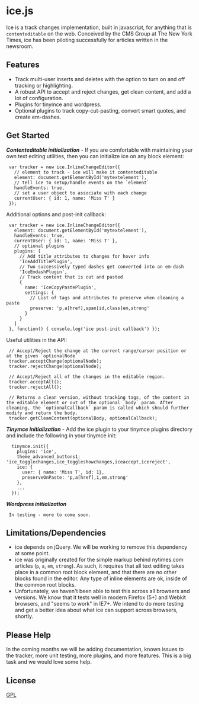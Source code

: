 # ice.js

Ice is a track changes implementation, built in javascript, for anything that is `contenteditable` on the web. Conceived by the CMS Group at The New York Times, ice has been piloting successfully for articles written in the newsroom.

## Features

- Track multi-user inserts and deletes with the option to turn on and off tracking or highlighting.
- A robust API to accept and reject changes, get clean content, and add a lot of configuration.
- Plugins for tinymce and wordpress.
- Optional plugins to track copy-cut-pasting, convert smart quotes, and create em-dashes.

## Get Started

**_Contenteditable initialization_** - If you are comfortable with maintaining your own text editing utilities, then you can initialize ice on any block element:

     var tracker = new ice.InlineChangeEditor({
       // element to track - ice will make it contenteditable
       element: document.getElementById('mytextelement'),
       // tell ice to setup/handle events on the `element`
       handleEvents: true,
       // set a user object to associate with each change
       currentUser: { id: 1, name: 'Miss T' }
     });

Additional options and post-init callback:

     var tracker = new ice.InlineChangeEditor({
       element: document.getElementById('mytextelement'),
       handleEvents: true,
       currentUser: { id: 1, name: 'Miss T' },
       // optional plugins
       plugins: [
         // Add title attributes to changes for hover info
         'IceAddTitlePlugin',
         // Two successively typed dashes get converted into an em-dash
         'IceEmdashPlugin',
         // Track content that is cut and pasted
         {
           name: 'IceCopyPastePlugin',
           settings: {
             // List of tags and attributes to preserve when cleaning a paste
             preserve: 'p,a[href],span[id,class]em,strong'
           }
         }
       ]
     }, function() { console.log('ice post-init callback') });


Useful utilities in the API:

     // Accept/Reject the change at the current range/cursor position or at the given `optionalNode`
     tracker.acceptChange(optionalNode);
     tracker.rejectChange(optionalNode);

     // Accept/Reject all of the changes in the editable region.
     tracker.acceptAll();
     tracker.rejectAll();

     // Returns a clean version, without tracking tags, of the content in the editable element or out of the optional `body` param. After cleaning, the `optionalCallback` param is called which should further modify and return the body.
     tracker.getCleanContent(optionalBody, optionalCallback);

**_Tinymce initialization_** - Add the ice plugin to your tinymce plugins directory and include the following in your tinymce init:

      tinymce.init({
        plugins: 'ice',
        theme_advanced_buttons1: 'ice_togglechanges,ice_toggleshowchanges,iceaccept,icereject',
        ice: {
          user: { name: 'Miss T', id: 1},
          preserveOnPaste: 'p,a[href],i,em,strong'
        },
        ...
      });

**_Wordpress initialization_**

     In testing - more to come soon.

## Limitations/Dependencies

- ice depends on jQuery. We will be working to remove this dependency at some point.
- ice was originally created for the simple markup behind nytimes.com articles (`p`, `a`, `em`, `strong`). As such, it requires that all text editing takes place in a common root block element, and that there are no other blocks found in the editor. Any type of inline elements are ok, inside of the common root blocks. 
- Unfortunately, we haven't been able to test this across all browsers and versions. We know that it tests well in modern Firefox (5+) and Webkit browsers, and "seems to work" in IE7+. We intend to do more testing and get a better idea about what ice can support across browsers, shortly.

## Please Help

In the coming months we will be adding documentation, known issues to the tracker, more unit testing, more plugins, and more features. This is a big task and we would love some help.

## License

[GPL](http://github.com/nytd/ice/blob/master/LICENSE)
